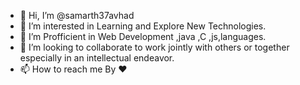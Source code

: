 - 👋 Hi, I’m @samarth37avhad
- 👀 I’m interested in Learning and Explore New Technologies.
- 🌱 I’m Profficient in Web Development ,java ,C ,js,languages.
- 💞️ I’m looking to collaborate to work jointly with others or together especially in an intellectual endeavor. 
- 📫 How to reach me By ❤️

<!---
samarth37avhad/samarth37avhad is a ✨ special ✨ repository because its `README.md` (this file) appears on your GitHub profile.
You can click the Preview link to take a look at your changes.
--->
